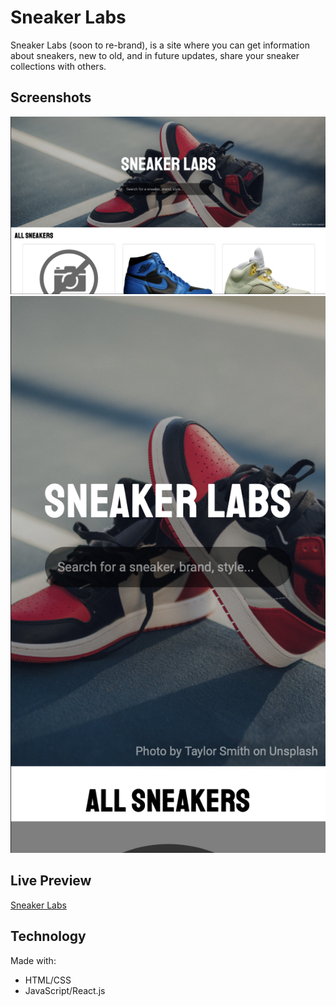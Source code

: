 # Sneaker Labs

Sneaker Labs (soon to re-brand), is a site where you can get information about sneakers, new to old, and in future updates, share your sneaker collections with others. 

## Screenshots
![Desktop view of Sneaker Labs](./assets/desktop.png)
![Desktop view of Sneaker Labs](./assets/mobile.png)

## Live Preview
[Sneaker Labs](https://sneakerlabs.netlify.app)

## Technology
Made with:
- HTML/CSS
- JavaScript/React.js